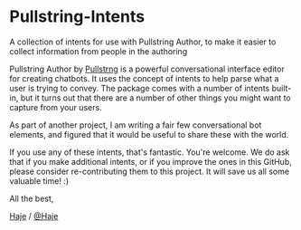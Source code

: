 # Pullstring-Intents
A collection of intents for use with Pullstring Author, to make it easier to collect information from people in the authoring 

Pullstring Author by [Pullstrng](http://pullstring.com) is a powerful conversational interface editor for creating chatbots. It uses the concept of intents to help parse what a user is trying to convey. The package comes with a number of intents built-in, but it turns out that there are a number of other things you might want to capture from your users. 

As part of another project, I am writing a fair few conversational bot elements, and figured that it would be useful to share these with the world. 

If you use any of these intents, that's fantastic. You're welcome. We do ask that if you make additional intents, or if you improve the ones in this GitHub, please consider re-contributing them to this project. It will save us all some valuable time! :) 

All the best,

[Haje](http://haje.me) / [@Haje](http://twitter.com/haje)